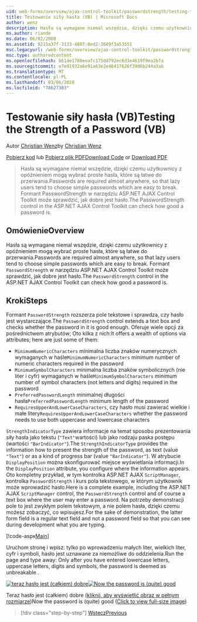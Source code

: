 ```yaml
---
uid: web-forms/overview/ajax-control-toolkit/passwordstrength/testing-the-strength-of-a-password-vb
title: Testowanie siły hasła (VB) | Microsoft Docs
author: wenz
description: Hasła są wymagane niemal wszędzie, dzięki czemu użytkownicy z opóźnieniem mogą wybrać proste hasła, które są łatwe do przerwania. Kontrolka PasswordStrength w ASP. N...
ms.author: riande
ms.date: 06/02/2008
ms.assetid: 9215a37f-3133-4887-8ed2-3689f3a53551
msc.legacyurl: /web-forms/overview/ajax-control-toolkit/passwordstrength/testing-the-strength-of-a-password-vb
msc.type: authoredcontent
ms.openlocfilehash: b614e1788eeafc175dd792ec6d3e4619f9ea2b7a
ms.sourcegitcommit: e7e91932a6e91a63e2e46417626f39d6b244a3ab
ms.translationtype: MT
ms.contentlocale: pl-PL
ms.lasthandoff: 03/06/2020
ms.locfileid: "78627303"
---
```

# <a name="testing-the-strength-of-a-password-vb"></a><span data-ttu-id="8f5cc-104">Testowanie siły hasła (VB)</span><span class="sxs-lookup"><span data-stu-id="8f5cc-104">Testing the Strength of a Password (VB)</span></span>

<span data-ttu-id="8f5cc-105">Autor [Christian Wenz](https://github.com/wenz)</span><span class="sxs-lookup"><span data-stu-id="8f5cc-105">by [Christian Wenz](https://github.com/wenz)</span></span>

<span data-ttu-id="8f5cc-106">[Pobierz kod](https://download.microsoft.com/download/9/3/f/93f8daea-bebd-4821-833b-95205389c7d0/PasswordStrength0.vb.zip) lub [Pobierz plik PDF](https://download.microsoft.com/download/2/d/c/2dc10e34-6983-41d4-9c08-f78f5387d32b/passwordstrength0VB.pdf)</span><span class="sxs-lookup"><span data-stu-id="8f5cc-106">[Download Code](https://download.microsoft.com/download/9/3/f/93f8daea-bebd-4821-833b-95205389c7d0/PasswordStrength0.vb.zip) or [Download PDF](https://download.microsoft.com/download/2/d/c/2dc10e34-6983-41d4-9c08-f78f5387d32b/passwordstrength0VB.pdf)</span></span>

> <span data-ttu-id="8f5cc-107">Hasła są wymagane niemal wszędzie, dzięki czemu użytkownicy z opóźnieniem mogą wybrać proste hasła, które są łatwe do przerwania.</span><span class="sxs-lookup"><span data-stu-id="8f5cc-107">Passwords are required almost anywhere, so that lazy users tend to choose simple passwords which are easy to break.</span></span> <span data-ttu-id="8f5cc-108">Formant PasswordStrength w narzędziu ASP.NET AJAX Control Toolkit może sprawdzić, jak dobre jest hasło.</span><span class="sxs-lookup"><span data-stu-id="8f5cc-108">The PasswordStrength control in the ASP.NET AJAX Control Toolkit can check how good a password is.</span></span>

## <a name="overview"></a><span data-ttu-id="8f5cc-109">Omówienie</span><span class="sxs-lookup"><span data-stu-id="8f5cc-109">Overview</span></span>

<span data-ttu-id="8f5cc-110">Hasła są wymagane niemal wszędzie, dzięki czemu użytkownicy z opóźnieniem mogą wybrać proste hasła, które są łatwe do przerwania.</span><span class="sxs-lookup"><span data-stu-id="8f5cc-110">Passwords are required almost anywhere, so that lazy users tend to choose simple passwords which are easy to break.</span></span> <span data-ttu-id="8f5cc-111">Formant `PasswordStrength` w narzędziu ASP.NET AJAX Control Toolkit może sprawdzić, jak dobre jest hasło.</span><span class="sxs-lookup"><span data-stu-id="8f5cc-111">The `PasswordStrength` control in the ASP.NET AJAX Control Toolkit can check how good a password is.</span></span>

## <a name="steps"></a><span data-ttu-id="8f5cc-112">Kroki</span><span class="sxs-lookup"><span data-stu-id="8f5cc-112">Steps</span></span>

<span data-ttu-id="8f5cc-113">Formant `PasswordStrength` rozszerza pole tekstowe i sprawdza, czy hasło jest wystarczające.</span><span class="sxs-lookup"><span data-stu-id="8f5cc-113">The `PasswordStrength` control extends a text box and checks whether the password in it is good enough.</span></span> <span data-ttu-id="8f5cc-114">Oferuje wiele opcji za pośrednictwem atrybutów; Oto kilka z nich:</span><span class="sxs-lookup"><span data-stu-id="8f5cc-114">It offers a wealth of options via attributes; here are just some of them:</span></span>

- <span data-ttu-id="8f5cc-115">`MinimumNumericCharacters` minimalna liczba znaków numerycznych wymaganych w haśle</span><span class="sxs-lookup"><span data-stu-id="8f5cc-115">`MinimumNumericCharacters` minimum number of numeric characters required in the password</span></span>
- <span data-ttu-id="8f5cc-116">`MinimumSymbolCharacters` minimalna liczba znaków symbolicznych (nie liter i cyfr) wymaganych w haśle</span><span class="sxs-lookup"><span data-stu-id="8f5cc-116">`MinimumSymbolCharacters` minimum number of symbol characters (not letters and digits) required in the password</span></span>
- <span data-ttu-id="8f5cc-117">`PreferredPasswordLength` minimalnej długości hasła</span><span class="sxs-lookup"><span data-stu-id="8f5cc-117">`PreferredPasswordLength` minimum length of the password</span></span>
- <span data-ttu-id="8f5cc-118">`RequiresUpperAndLowerCaseCharacters`, czy hasło musi zawierać wielkie i małe litery</span><span class="sxs-lookup"><span data-stu-id="8f5cc-118">`RequiresUpperAndLowerCaseCharacters` whether the password needs to use both uppercase and lowercase characters</span></span>

<span data-ttu-id="8f5cc-119">`StrengthIndicatorType` zawiera informacje na temat sposobu prezentowania siły hasła jako tekstu (`"Text"`wartości) lub jako rodzaju paska postępu (wartości `"BarIndicator"`).</span><span class="sxs-lookup"><span data-stu-id="8f5cc-119">The `StrengthIndicatorType` provides the information how to present the strength of the password, as text (value `"Text"`) or as a kind of progress bar (value `"BarIndicator"`).</span></span> <span data-ttu-id="8f5cc-120">W atrybucie `DisplayPosition` można skonfigurować miejsce wyświetlania informacji.</span><span class="sxs-lookup"><span data-stu-id="8f5cc-120">In the `DisplayPosition` attribute, you configure where the information appears.</span></span> <span data-ttu-id="8f5cc-121">Oto kompletny przykład, w tym kontrolka ASP.NET AJAX `ScriptManager`, kontrolka `PasswordStrength` i kurs pola tekstowego, w którym użytkownik może wprowadzić hasło.</span><span class="sxs-lookup"><span data-stu-id="8f5cc-121">Here is a complete example, including the ASP.NET AJAX `ScriptManager` control, the `PasswordStrength` control and of course a text box where the user may enter a password.</span></span> <span data-ttu-id="8f5cc-122">Na potrzeby demonstracji pole to jest zwykłym polem tekstowym, a nie polem hasła, dzięki czemu możesz zobaczyć, co wpisujesz.</span><span class="sxs-lookup"><span data-stu-id="8f5cc-122">For the sake of demonstration, the latter form field is a regular text field and not a password field so that you can see during development what you are typing.</span></span>

[!code-aspx[Main](testing-the-strength-of-a-password-vb/samples/sample1.aspx)]

<span data-ttu-id="8f5cc-123">Uruchom stronę i wpisz: tylko po wprowadzeniu małych liter, wielkich liter, cyfr i symboli, hasło jest uznawane za niemożliwe do oddzielenia.</span><span class="sxs-lookup"><span data-stu-id="8f5cc-123">Run the page and type away: Only after you have entered lowercase letters, uppercase letters, digits and symbols, the password is deemed as unbreakable .</span></span>

<span data-ttu-id="8f5cc-124">[![teraz hasło jest (całkiem) dobre](testing-the-strength-of-a-password-vb/_static/image2.png)](testing-the-strength-of-a-password-vb/_static/image1.png)</span><span class="sxs-lookup"><span data-stu-id="8f5cc-124">[![Now the password is (quite) good](testing-the-strength-of-a-password-vb/_static/image2.png)](testing-the-strength-of-a-password-vb/_static/image1.png)</span></span>

<span data-ttu-id="8f5cc-125">Teraz hasło jest (całkiem) dobre ([kliknij, aby wyświetlić obraz w pełnym rozmiarze](testing-the-strength-of-a-password-vb/_static/image3.png))</span><span class="sxs-lookup"><span data-stu-id="8f5cc-125">Now the password is (quite) good ([Click to view full-size image](testing-the-strength-of-a-password-vb/_static/image3.png))</span></span>

> [!div class="step-by-step"]
> [<span data-ttu-id="8f5cc-126">Wstecz</span><span class="sxs-lookup"><span data-stu-id="8f5cc-126">Previous</span></span>](testing-the-strength-of-a-password-cs.md)
